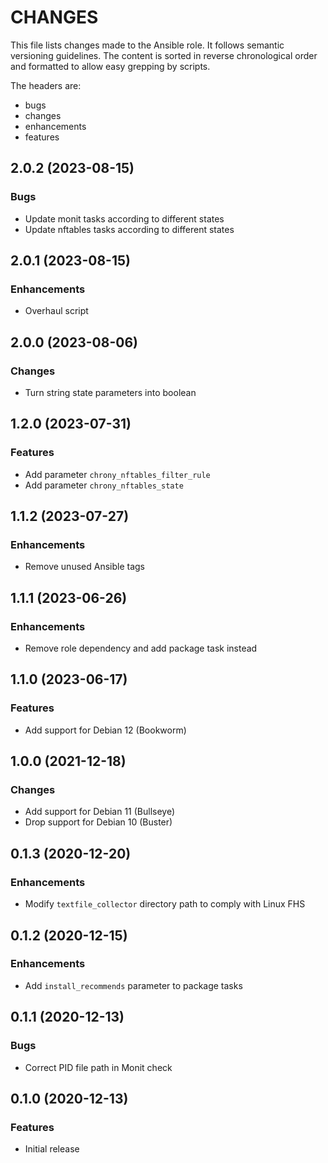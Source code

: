 # CHANGES

This file lists changes made to the Ansible role. It follows semantic versioning
guidelines. The content is sorted in reverse chronological order and formatted
to allow easy grepping by scripts.

The headers are:
- bugs
- changes
- enhancements
- features

## 2.0.2 (2023-08-15)

### Bugs

- Update monit tasks according to different states
- Update nftables tasks according to different states

## 2.0.1 (2023-08-15)

### Enhancements

- Overhaul script

## 2.0.0 (2023-08-06)

### Changes

- Turn string state parameters into boolean

## 1.2.0 (2023-07-31)

### Features

- Add parameter `chrony_nftables_filter_rule`
- Add parameter `chrony_nftables_state`

## 1.1.2 (2023-07-27)

### Enhancements

- Remove unused Ansible tags

## 1.1.1 (2023-06-26)

### Enhancements

- Remove role dependency and add package task instead

## 1.1.0 (2023-06-17)

### Features

- Add support for Debian 12 (Bookworm)

## 1.0.0 (2021-12-18)

### Changes

- Add support for Debian 11 (Bullseye)
- Drop support for Debian 10 (Buster)

## 0.1.3 (2020-12-20)

### Enhancements

- Modify `textfile_collector` directory path to comply with Linux FHS

## 0.1.2 (2020-12-15)

### Enhancements

- Add `install_recommends` parameter to package tasks

## 0.1.1 (2020-12-13)

### Bugs

- Correct PID file path in Monit check

## 0.1.0 (2020-12-13)

### Features

- Initial release
